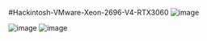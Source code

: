 #Hackintosh-VMware-Xeon-2696-V4-RTX3060
![image](https://github.com/sonvirgo/Hackintosh-VMware-Xeon-2696-V4-RTX3060/assets/10823037/21324f73-ba58-4693-958a-3c6f03836e47)

![image](https://github.com/sonvirgo/Hackintosh-VMware-Xeon-2696-V4-RTX3060/assets/10823037/276db199-0623-4df8-b96f-c1025cbd4c70)
![image](https://github.com/sonvirgo/Hackintosh-VMware-Xeon-2696-V4-RTX3060/assets/10823037/a40efd8e-fcc9-4711-9688-00eb322c0bc4)


